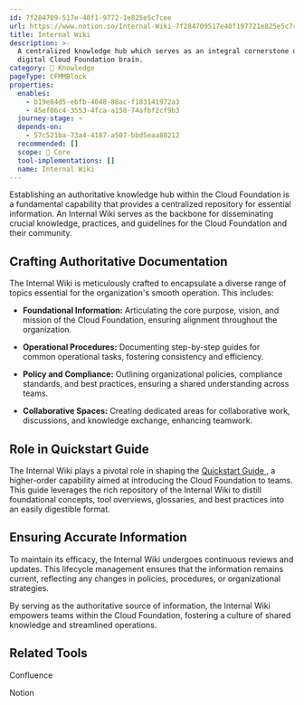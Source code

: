 ```yaml
---
id: 7f284709-517e-40f1-9772-1e825e5c7cee
url: https://www.notion.so/Internal-Wiki-7f284709517e40f197721e825e5c7cee
title: Internal Wiki
description: >-
  A centralized knowledge hub which serves as an integral cornerstone of the
  digital Cloud Foundation brain.
category: 🧠 Knowledge
pageType: CFMMBlock
properties:
  enables:
    - b19e84d5-ebfb-4048-88ac-f183141972a3
    - 45ef06c4-3553-4fca-a158-74afbf2cf9b3
  journey-stage: ⭐️
  depends-on:
    - 57c521ba-73a4-4187-a507-bbd5eaa80212
  recommended: []
  scope: 🏢 Core
  tool-implementations: []
  name: Internal Wiki
---
```


Establishing an authoritative knowledge hub within the Cloud Foundation is a fundamental capability that provides a centralized repository for essential information. An Internal Wiki serves as the backbone for disseminating crucial knowledge, practices, and guidelines for the Cloud Foundation and their community.

## **Crafting Authoritative Documentation**

The Internal Wiki is meticulously crafted to encapsulate a diverse range of topics essential for the organization's smooth operation. This includes:

- **Foundational Information:** Articulating the core purpose, vision, and mission of the Cloud Foundation, ensuring alignment throughout the organization.

- **Operational Procedures:** Documenting step-by-step guides for common operational tasks, fostering consistency and efficiency.

- **Policy and Compliance:** Outlining organizational policies, compliance standards, and best practices, ensuring a shared understanding across teams.

- **Collaborative Spaces:** Creating dedicated areas for collaborative work, discussions, and knowledge exchange, enhancing teamwork.

## **Role in Quickstart Guide**

The Internal Wiki plays a pivotal role in shaping the [Quickstart Guide ](./quickstart-guide.md), a higher-order capability aimed at introducing the Cloud Foundation to teams. This guide leverages the rich repository of the Internal Wiki to distill foundational concepts, tool overviews, glossaries, and best practices into an easily digestible format.

## **Ensuring Accurate Information**

To maintain its efficacy, the Internal Wiki undergoes continuous reviews and updates. This lifecycle management ensures that the information remains current, reflecting any changes in policies, procedures, or organizational strategies.

By serving as the authoritative source of information, the Internal Wiki empowers teams within the Cloud Foundation, fostering a culture of shared knowledge and streamlined operations.

## Related Tools

Confluence

Notion